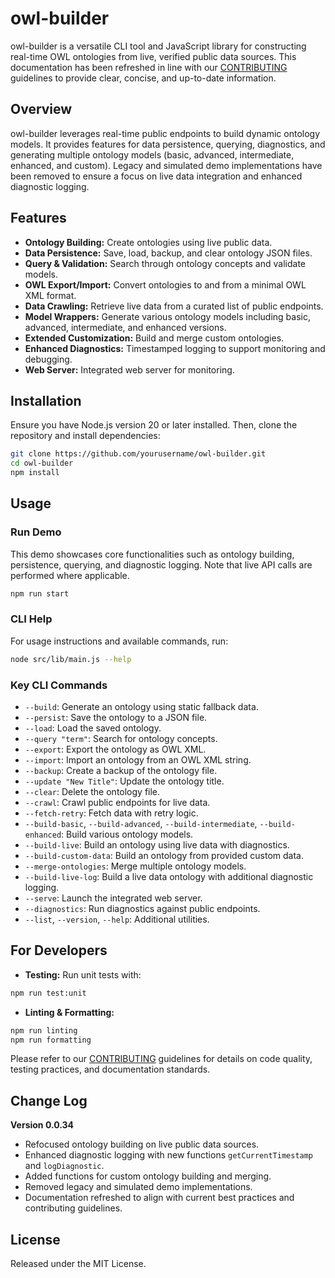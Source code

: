 # owl-builder

owl-builder is a versatile CLI tool and JavaScript library for constructing real-time OWL ontologies from live, verified public data sources. This documentation has been refreshed in line with our [CONTRIBUTING](CONTRIBUTING.md) guidelines to provide clear, concise, and up-to-date information.

## Overview

owl-builder leverages real-time public endpoints to build dynamic ontology models. It provides features for data persistence, querying, diagnostics, and generating multiple ontology models (basic, advanced, intermediate, enhanced, and custom). Legacy and simulated demo implementations have been removed to ensure a focus on live data integration and enhanced diagnostic logging.

## Features

- **Ontology Building:** Create ontologies using live public data.
- **Data Persistence:** Save, load, backup, and clear ontology JSON files.
- **Query & Validation:** Search through ontology concepts and validate models.
- **OWL Export/Import:** Convert ontologies to and from a minimal OWL XML format.
- **Data Crawling:** Retrieve live data from a curated list of public endpoints.
- **Model Wrappers:** Generate various ontology models including basic, advanced, intermediate, and enhanced versions.
- **Extended Customization:** Build and merge custom ontologies.
- **Enhanced Diagnostics:** Timestamped logging to support monitoring and debugging.
- **Web Server:** Integrated web server for monitoring.

## Installation

Ensure you have Node.js version 20 or later installed. Then, clone the repository and install dependencies:

```bash
git clone https://github.com/yourusername/owl-builder.git
cd owl-builder
npm install
```

## Usage

### Run Demo

This demo showcases core functionalities such as ontology building, persistence, querying, and diagnostic logging. Note that live API calls are performed where applicable.

```bash
npm run start
```

### CLI Help

For usage instructions and available commands, run:

```bash
node src/lib/main.js --help
```

### Key CLI Commands

- `--build`: Generate an ontology using static fallback data.
- `--persist`: Save the ontology to a JSON file.
- `--load`: Load the saved ontology.
- `--query "term"`: Search for ontology concepts.
- `--export`: Export the ontology as OWL XML.
- `--import`: Import an ontology from an OWL XML string.
- `--backup`: Create a backup of the ontology file.
- `--update "New Title"`: Update the ontology title.
- `--clear`: Delete the ontology file.
- `--crawl`: Crawl public endpoints for live data.
- `--fetch-retry`: Fetch data with retry logic.
- `--build-basic`, `--build-advanced`, `--build-intermediate`, `--build-enhanced`: Build various ontology models.
- `--build-live`: Build an ontology using live data with diagnostics.
- `--build-custom-data`: Build an ontology from provided custom data.
- `--merge-ontologies`: Merge multiple ontology models.
- `--build-live-log`: Build a live data ontology with additional diagnostic logging.
- `--serve`: Launch the integrated web server.
- `--diagnostics`: Run diagnostics against public endpoints.
- `--list`, `--version`, `--help`: Additional utilities.

## For Developers

- **Testing:** Run unit tests with:

```bash
npm run test:unit
```

- **Linting & Formatting:**

```bash
npm run linting
npm run formatting
```

Please refer to our [CONTRIBUTING](CONTRIBUTING.md) guidelines for details on code quality, testing practices, and documentation standards.

## Change Log

**Version 0.0.34**

- Refocused ontology building on live public data sources.
- Enhanced diagnostic logging with new functions `getCurrentTimestamp` and `logDiagnostic`.
- Added functions for custom ontology building and merging.
- Removed legacy and simulated demo implementations.
- Documentation refreshed to align with current best practices and contributing guidelines.

## License

Released under the MIT License.
